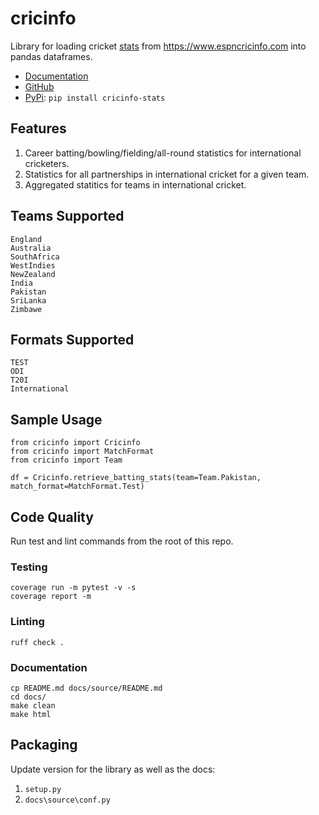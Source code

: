 # cricinfo

Library for loading cricket [stats](https://stats.espncricinfo.com/ci/engine/stats/index.html) from https://www.espncricinfo.com into pandas dataframes.

- [Documentation](https://cricinfo.readthedocs.io/en/latest/)
- [GitHub](https://github.com/aaraza/cricinfo)
- [PyPi](https://pypi.org/project/cricinfo-stats/): `pip install cricinfo-stats`

## Features

1. Career batting/bowling/fielding/all-round statistics for international cricketers.
2. Statistics for all partnerships in international cricket for a given team.
3. Aggregated statitics for teams in international cricket.

## Teams Supported
```
England
Australia
SouthAfrica
WestIndies
NewZealand
India
Pakistan
SriLanka
Zimbawe
```

## Formats Supported
```
TEST
ODI
T20I
International
```

## Sample Usage
```
from cricinfo import Cricinfo
from cricinfo import MatchFormat
from cricinfo import Team

df = Cricinfo.retrieve_batting_stats(team=Team.Pakistan, match_format=MatchFormat.Test)
```

## Code Quality
Run test and lint commands from the root of this repo.

### Testing
```
coverage run -m pytest -v -s
coverage report -m
```

### Linting
`ruff check .`

### Documentation
```
cp README.md docs/source/README.md
cd docs/
make clean
make html
```

## Packaging

Update version for the library as well as the docs:
1. `setup.py`
2. `docs\source\conf.py`